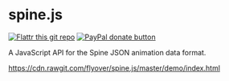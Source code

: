 spine.js
========

[![Flattr this git repo](http://api.flattr.com/button/flattr-badge-large.png)](https://flattr.com/submit/auto?user_id=isaacburns&url=https://github.com/flyover/spine.js&title=spine.js&language=JavaScript&tags=github&category=software) [![PayPal donate button](https://www.paypalobjects.com/en_US/i/btn/btn_donate_SM.gif)](https://www.paypal.com/cgi-bin/webscr?cmd=_donations&business=H9KUEZTZHHTXQ&lc=US&item_name=spine.js&currency_code=USD&bn=PP-DonationsBF:btn_donate_SM.gif:NonHosted "Donate to this project using Paypal")

A JavaScript API for the Spine JSON animation data format.

https://cdn.rawgit.com/flyover/spine.js/master/demo/index.html
